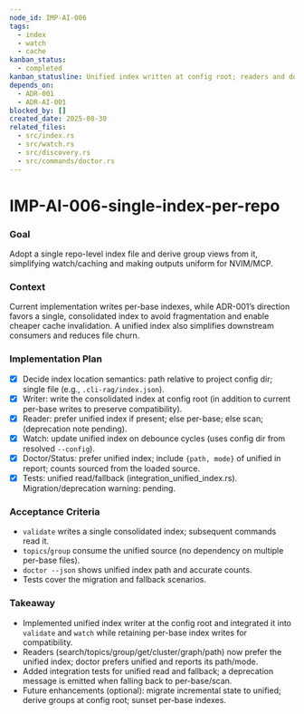 ```yaml
---
node_id: IMP-AI-006
tags:
  - index
  - watch
  - cache
kanban_status:
  - completed
kanban_statusline: Unified index written at config root; readers and doctor prefer unified.
depends_on:
  - ADR-001
  - ADR-AI-001
blocked_by: []
created_date: 2025-08-30
related_files:
  - src/index.rs
  - src/watch.rs
  - src/discovery.rs
  - src/commands/doctor.rs
---
```


# IMP-AI-006-single-index-per-repo

### **Goal**
Adopt a single repo-level index file and derive group views from it, simplifying watch/caching and making outputs uniform for NVIM/MCP.

### **Context**
Current implementation writes per-base indexes, while ADR-001’s direction favors a single, consolidated index to avoid fragmentation and enable cheaper cache invalidation. A unified index also simplifies downstream consumers and reduces file churn.

### **Implementation Plan**
- [x] Decide index location semantics: path relative to project config dir; single file (e.g., `.cli-rag/index.json`).
- [x] Writer: write the consolidated index at config root (in addition to current per-base writes to preserve compatibility).
- [x] Reader: prefer unified index if present; else per-base; else scan; (deprecation note pending).
- [x] Watch: update unified index on debounce cycles (uses config dir from resolved `--config`).
- [x] Doctor/Status: prefer unified index; include `{path, mode}` of unified in report; counts sourced from the loaded source.
- [x] Tests: unified read/fallback (integration_unified_index.rs). Migration/deprecation warning: pending.

### **Acceptance Criteria**
- `validate` writes a single consolidated index; subsequent commands read it.
- `topics`/`group` consume the unified source (no dependency on multiple per-base files).
- `doctor --json` shows unified index path and accurate counts.
- Tests cover the migration and fallback scenarios.

### **Takeaway**
- Implemented unified index writer at the config root and integrated it into `validate` and `watch` while retaining per-base index writes for compatibility.
- Readers (search/topics/group/get/cluster/graph/path) now prefer the unified index; doctor prefers unified and reports its path/mode.
- Added integration tests for unified read and fallback; a deprecation message is emitted when falling back to per-base/scan.
- Future enhancements (optional): migrate incremental state to unified; derive groups at config root; sunset per-base indexes.
